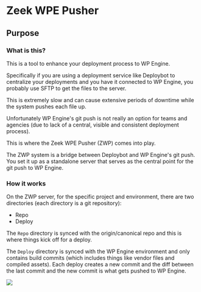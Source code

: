 # Zeek WPE Pusher

## Purpose

### What is this?

This is a tool to enhance your deployment process to WP Engine.

Specifically if you are using a deployment service like Deploybot to centralize your deployments and you have it connected to WP Engine, you probably use SFTP to get the files to the server.

This is extremely slow and can cause extensive periods of downtime while the system pushes each file up. 

Unfortunately WP Engine's git push is not really an option for teams and agencies (due to lack of a central, visible and consistent deployment process).

This is where the Zeek WPE Pusher (ZWP) comes into play.

The ZWP system is a bridge between Deploybot and WP Engine's git push. You set it up as a standalone server that serves as the central point for the git push to WP Engine.

### How it works
On the ZWP server, for the specific project and environment, there are two directories (each directory is a git repository):
- Repo
- Deploy

The `Repo` directory is synced with the origin/canonical repo and this is where things kick off for a deploy.

The `Deploy` directory is synced with the WP Engine environment and only contains build commits (which includes things like vendor files and compiled assets). Each deploy creates a new commit and the diff between the last commit and the new commit is what gets pushed to WP Engine.

![](http://d.pr/i/I9lLJo/1Itjqkqc+)